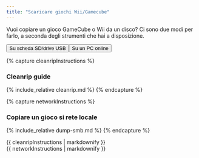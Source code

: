 ```yaml
---
title: "Scaricare giochi Wii/Gamecube"
---
```


Vuoi copiare un gioco GameCube o Wii da un disco? Ci sono due modi per farlo, a seconda degli strumenti che hai a disposizione.

<button class="tablinks btn btn--large btn--primary" id="defaultOpen" onclick="openTab(event, 'cleanrip')">Su scheda SD/drive USB</button><button class="tablinks btn btn--large btn--info" onclick="openTab(event, 'network')">Su un PC online</button>

{% capture cleanripInstructions %}
### Cleanrip guide
{% include_relative cleanrip.md %}
{% endcapture %}

{% capture networkInstructions %}
### Copiare un gioco si rete locale
{% include_relative dump-smb.md %}
{% endcapture %}

<div id="cleanrip" class="blanktabcontent">{{ cleanripInstructions | markdownify }}</div>
<div id="network" class="blanktabcontent">{{ networkInstructions | markdownify }}</div>

<script>
    let tabcontent = document.getElementsByClassName("blanktabcontent");
    let tablinks = document.getElementsByClassName("tablinks");!!crwd_CB_1_BC_dwrc!!</script>

